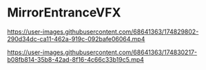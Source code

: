 # MirrorEntranceVFX

https://user-images.githubusercontent.com/68641363/174829802-290d34dc-ca11-462a-919c-092bafe06064.mp4

https://user-images.githubusercontent.com/68641363/174830217-b08fb814-35b8-42ad-8f16-4c66c33b19c5.mp4

